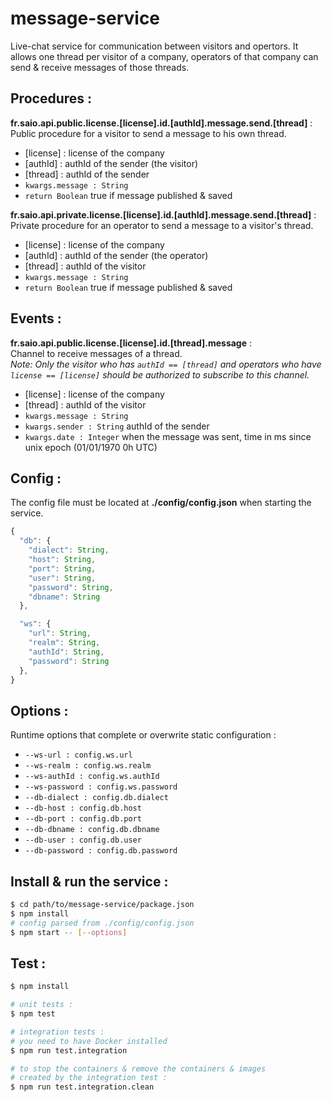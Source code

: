 message-service
===============
Live-chat service for communication between visitors and opertors. It allows one thread per visitor of a company,
operators of that company can send & receive messages of those threads.

Procedures :
------------
**fr.saio.api.public.license.[license].id.[authId].message.send.[thread]** :  
Public procedure for a visitor to send a message to his own thread.

* [license] : license of the company
* [authId] : authId of the sender (the visitor)
* [thread] : authId of the sender
* `kwargs.message : String`
* `return Boolean` true if message published & saved

**fr.saio.api.private.license.[license].id.[authId].message.send.[thread]** :  
Private procedure for an operator to send a message to a visitor's thread.

* [license] : license of the company
* [authId] : authId of the sender (the operator)
* [thread] : authId of the visitor
* `kwargs.message : String`
* `return Boolean` true if message published & saved

Events :
--------
**fr.saio.api.public.license.[license].id.[thread].message** :  
Channel to receive messages of a thread.  
*Note: Only the visitor who has `authId == [thread]` and operators who have `license == [license]` should be authorized to subscribe to this channel.*

* [license] : license of the company
* [thread] : authId of the visitor
* `kwargs.message : String`
* `kwargs.sender : String` authId of the sender
* `kwargs.date : Integer` when the message was sent, time in ms since unix epoch (01/01/1970 0h UTC)

Config :
--------
The config file must be located at **./config/config.json** when starting the service.

```js
{
  "db": {
    "dialect": String,
    "host": String,
    "port": String,
    "user": String,
    "password": String,
    "dbname": String
  },

  "ws": {
    "url": String,
    "realm": String,
    "authId": String,
    "password": String
  },
}
```

Options :
---------
Runtime options that complete or overwrite static configuration :  
* `--ws-url : config.ws.url`  
* `--ws-realm : config.ws.realm`  
* `--ws-authId : config.ws.authId`  
* `--ws-password : config.ws.password`  
* `--db-dialect : config.db.dialect`  
* `--db-host : config.db.host`  
* `--db-port : config.db.port`  
* `--db-dbname : config.db.dbname`  
* `--db-user : config.db.user`  
* `--db-password : config.db.password`  

Install & run the service :
---------------------------
```bash
$ cd path/to/message-service/package.json
$ npm install
# config parsed from ./config/config.json
$ npm start -- [--options]
```

Test :
------
```bash
$ npm install

# unit tests :
$ npm test

# integration tests :
# you need to have Docker installed
$ npm run test.integration

# to stop the containers & remove the containers & images
# created by the integration test :
$ npm run test.integration.clean
```
